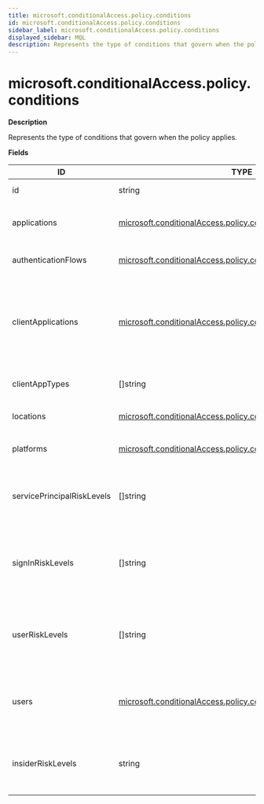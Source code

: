 ```yaml
---
title: microsoft.conditionalAccess.policy.conditions
id: microsoft.conditionalAccess.policy.conditions
sidebar_label: microsoft.conditionalAccess.policy.conditions
displayed_sidebar: MQL
description: Represents the type of conditions that govern when the policy applies.
---
```


# microsoft.conditionalAccess.policy.conditions

**Description**

Represents the type of conditions that govern when the policy applies.

**Fields**

| ID                         | TYPE                                                                                                                                      | DESCRIPTION                                                                                                                                                |
| -------------------------- | ----------------------------------------------------------------------------------------------------------------------------------------- | ---------------------------------------------------------------------------------------------------------------------------------------------------------- |
| id                         | string                                                                                                                                    | Internal ID based on policy ID                                                                                                                             |
| applications               | [microsoft.conditionalAccess.policy.conditions.applications](microsoft.conditionalaccess.policy.conditions.applications.md)               | Applications and user actions included in and excluded from the policy.                                                                                    |
| authenticationFlows        | [microsoft.conditionalAccess.policy.conditions.authenticationFlows](microsoft.conditionalaccess.policy.conditions.authenticationflows.md) | Authentication flows included in the policy scope.                                                                                                         |
| clientApplications         | [microsoft.conditionalAccess.policy.conditions.clientApplications](microsoft.conditionalaccess.policy.conditions.clientapplications.md)   | Client applications (service principals and workload identities) included in and excluded from the policy. Either users or clientApplications is required. |
| clientAppTypes             | &#91;&#93;string                                                                                                                          | Client application types included in the policy.                                                                                                           |
| locations                  | [microsoft.conditionalAccess.policy.conditions.locations](microsoft.conditionalaccess.policy.conditions.locations.md)                     | Locations included in and excluded from the policy.                                                                                                        |
| platforms                  | [microsoft.conditionalAccess.policy.conditions.platforms](microsoft.conditionalaccess.policy.conditions.platforms.md)                     | Platforms included in and excluded from the policy.                                                                                                        |
| servicePrincipalRiskLevels | &#91;&#93;string                                                                                                                          | Service principal risk levels included in the policy. Possible values are: low, medium, high, none, unknownFutureValue.                                    |
| signInRiskLevels           | &#91;&#93;string                                                                                                                          | Sign-in risk levels included in the policy. Possible values are: low, medium, high, hidden, none, unknownFutureValue.                                      |
| userRiskLevels             | &#91;&#93;string                                                                                                                          | User risk levels included in the policy. Possible values are: low, medium, high, hidden, none, unknownFutureValue.                                         |
| users                      | [microsoft.conditionalAccess.policy.conditions.users](microsoft.conditionalaccess.policy.conditions.users.md)                             | Users, groups, and roles included in and excluded from the policy. Either users or clientApplications is required.                                         |
| insiderRiskLevels          | string                                                                                                                                    | Insider risk levels included in the policy. The possible values are: minor, moderate, elevated, unknownFutureValue.                                        |
